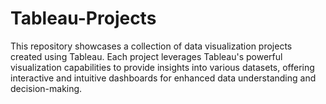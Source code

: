 # Tableau-Projects
This repository showcases a collection of data visualization projects created using Tableau. Each project leverages Tableau's powerful visualization capabilities to provide insights into various datasets, offering interactive and intuitive dashboards for enhanced data understanding and decision-making.
